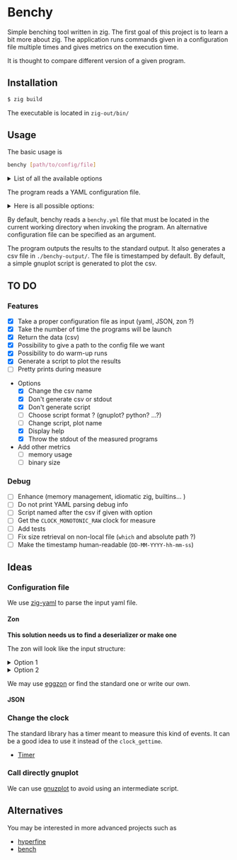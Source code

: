 # Benchy

Simple benching tool written in zig. The first goal of this project is to learn a bit more about zig.
The application runs commands given in a configuration file multiple times and gives metrics on the execution time.

It is thought to compare different version of a given program.

## Installation

```bash
$ zig build
```
The executable is located in `zig-out/bin/`

## Usage

The basic usage is 

```bash
benchy [path/to/config/file]
```

<details>
<summary>List of all the available options</summary>

```
benchy --help
    -h, --help
            Display this help and exit

        --no-csv
            Don't write a csv file of the results

 
        --no-script
            Don't write a gnuplot script template (automatically selected if no csv is requested)       
        
        --no-stdout
            Don't print the results on the standard output

        --cmd-output
            Print the standard output of the measured programs

    -o, --csv-filename <str>
            Name to give to the output csv
```

</details>


The program reads a YAML configuration file.
<details>
<summary> Here is all possible options: </summary>

```yaml
nb_runs: 2                          # Number of runs per program
warmup: 2                           # Number of warm_ups to do
names: [ test1, my_super_test ]     # names of the tests
argvs: [ "./a.out 1", "./my_test" ] # Commands to run
```

</details>

By default, benchy reads a `benchy.yml` file that must be located in the current working directory when invoking the program.
An alternative configuration file can be specified as an argument.

The program outputs the results to the standard output.
It also generates a csv file in `./benchy-output/`. The file is timestamped by default.
By default, a simple gnuplot script is generated to plot the csv.

## TO DO

### Features

- [X] Take a proper configuration file as input (yaml, JSON, zon ?)
- [X] Take the number of time the programs will be launch
- [X] Return the data (csv)
- [X] Possibility to give a path to the config file we want
- [X] Possibility to do warm-up runs
- [X] Generate a script to plot the results
- [ ] Pretty prints during measure
- Options
    - [X] Change the csv name
    - [X] Don't generate csv or stdout
    - [X] Don't generate script
    - [ ] Choose script format ? (gnuplot? python? ...?)
    - [ ] Change script, plot name
    - [X] Display help
    - [X] Throw the stdout of the measured programs
- Add other metrics
    - [ ] memory usage
    - [ ] binary size

### Debug

- [ ] Enhance (memory management, idiomatic zig, builtins... )
- [ ] Do not print YAML parsing debug info
- [ ] Script named after the csv if given with option
- [ ] Get the `CLOCK_MONOTONIC_RAW` clock for measure
- [ ] Add tests
- [ ] Fix size retrieval on non-local file (`which` and absolute path ?)
- [ ] Make the timestamp human-readable (`DD-MM-YYYY-hh-mm-ss`)

## Ideas

### Configuration file

We use [zig-yaml](https://github.com/kubkon/zig-yaml) to parse the input yaml file.

#### Zon

**This solution needs us to find a deserializer or make one**

The zon will look like the input structure:

<details>
<summary> Option 1 </summary>

```zig
.{
    .name = "name of the bench",
    .nb_run = number_of_runs,
    .names = .{ "name of", "the programs" },
    .argvs = .{ 
        .{"./prog1"}, 
        .{"./prog2", "arg1", "arg2"}
    },
}
```

</details>

<details>
<summary> Option 2 </summary>

```zig
.{
    .name = "name of the bench",
    .nb_run = number_of_runs,
    .tests = .{
        .{
            .name = "name of",
            .argv = .{"./prog1"},
        },
        .{
            .name = "the program",
            .argv = .{ "./prog1", "arg1", "arg2" },
        },
    },
}
```

</details>

We may use [eggzon](https://github.com/ziglibs/eggzon) or find the standard one or write our own.

#### JSON

### Change the clock

The standard library has a timer meant to measure this kind of events.
It can be a good idea to use it instead of the `clock_gettime`.
- [Timer](https://ziglang.org/documentation/master/std/#A;std:time.Timer)

### Call directly gnuplot

We can use [gnuzplot](https://github.com/BlueAlmost/gnuzplot) to avoid using an intermediate script.

## Alternatives

You may be interested in more advanced projects such as
- [hyperfine](https://github.com/sharkdp/hyperfine)
- [bench](https://github.com/Gabriella439/bench)
